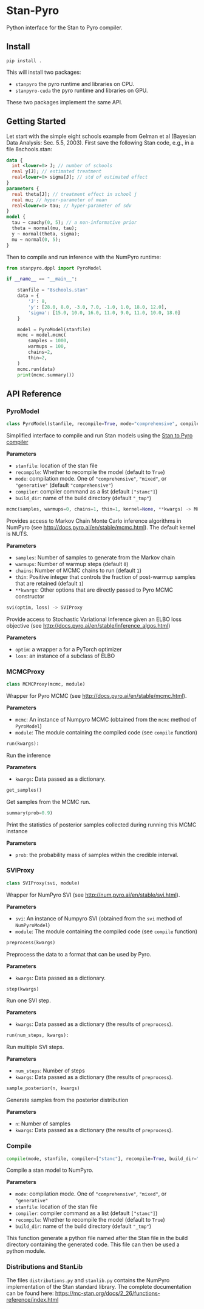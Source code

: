 # Stan-Pyro

Python interface for the Stan to Pyro compiler.

## Install

```
pip install .
```

This will install two packages:
- `stanpyro` the pyro runtime and libraries on CPU.
- `stanpyro-cuda` the pyro runtime and libraries on GPU.

These two packages implement the same API.

## Getting Started

Let start with the simple eight schools example from Gelman et al (Bayesian Data Analysis: Sec. 5.5, 2003). First save the following Stan code, e.g., in a file 8schools.stan:

```stan
data {
  int <lower=0> J; // number of schools
  real y[J]; // estimated treatment
  real<lower=0> sigma[J]; // std of estimated effect
}
parameters {
  real theta[J]; // treatment effect in school j
  real mu; // hyper-parameter of mean
  real<lower=0> tau; // hyper-parameter of sdv
}
model {
  tau ~ cauchy(0, 5); // a non-informative prior
  theta ~ normal(mu, tau);
  y ~ normal(theta, sigma);
  mu ~ normal(0, 5);
}
```

Then to compile and run inference with the NumPyro runtime:

```python
from stanpyro.dppl import PyroModel

if __name__ == "__main__":

    stanfile = "8schools.stan"
    data = {
        'J': 8,
        'y': [28.0, 8.0, -3.0, 7.0, -1.0, 1.0, 18.0, 12.0],
        'sigma': [15.0, 10.0, 16.0, 11.0, 9.0, 11.0, 10.0, 18.0]
    }

    model = PyroModel(stanfile)
    mcmc = model.mcmc(
        samples = 1000,
        warmups = 100,
        chains=2,
        thin=2,
    )
    mcmc.run(data)
    print(mcmc.summary())
```

## API Reference

### PyroModel

```python
class PyroModel(stanfile, recompile=True, mode="comprehensive", compiler=["stanc"], build_dir="_tmp")
```

Simplified interface to compile and run Stan models using the [Stan to Pyro compiler](https://github.com/deepppl/stanc3)

**Parameters**
- `stanfile`: location of the stan file
- `recompile`: Whether to recompile the model (default to `True`)
- `mode`: compilation mode. One of `"comprehensive"`, `"mixed"`, or `"generative"` (default `"comprehensive"`)
- `compiler`: compiler command as a list (default `["stanc"]`)
- `build_dir`: name of the build directory (default `"_tmp"`)


```python
mcmc(samples, warmups=0, chains=1, thin=1, kernel=None, **kwargs) -> MCMCProxy
```

Provides access to Markov Chain Monte Carlo inference algorithms in NumPyro (see http://docs.pyro.ai/en/stable/mcmc.html).
The default kernel is NUTS.

**Parameters**
- `samples`: Number of samples to generate from the Markov chain
- `warmups`: Number of warmup steps (default `0`)
- `chains`: Number of MCMC chains to run (default `1`)
- `thin`: Positive integer that controls the fraction of post-warmup samples that are retained (default `1`)
- `**kwargs`: Other options that are directly passed to Pyro MCMC constructor

```python
svi(optim, loss) -> SVIProxy
```
Provide access to Stochastic Variational Inference given an ELBO loss objective (see http://docs.pyro.ai/en/stable/inference_algos.html)

**Parameters**
- `optim`:  a wrapper a for a PyTorch optimizer
- `loss`: an instance of a subclass of ELBO

### MCMCProxy

```python
class MCMCProxy(mcmc, module)
```

Wrapper for Pyro MCMC (see http://docs.pyro.ai/en/stable/mcmc.html).

**Parameters**
- `mcmc`: An instance of Numpyro MCMC (obtained from the `mcmc` method of `PyroModel`)
- `module`: The module containing the compiled code (see `compile` function)

```python
run(kwargs):
```

Run the inference

**Parameters**
- `kwargs`: Data passed as a dictionary.

```python
get_samples()
```

Get samples from the MCMC run.

```python
summary(prob=0.9)
```

Print the statistics of posterior samples collected during running this MCMC instance

**Parameters**
- `prob`: the probability mass of samples within the credible interval.

### SVIProxy

```python
class SVIProxy(svi, module)
```

Wrapper for NumPyro SVI (see http://num.pyro.ai/en/stable/svi.html).

**Parameters**
- `svi`: An instance of Numpyro SVI (obtained from the `svi` method of `NumPyroModel`)
- `module`: The module containing the compiled code (see `compile` function)

```python
preprocess(kwargs)
```

Preprocess the data to a format that can be used by Pyro.

**Parameters**
- `kwargs`: Data passed as a dictionary.

```python
step(kwargs)
```

Run one SVI step.

**Parameters**
- `kwargs`: Data passed as a dictionary (the results of `preprocess`).

```python
run(num_steps, kwargs):
```

Run multiple SVI steps.

**Parameters**
- `num_steps`: Number of steps
- `kwargs`: Data passed as a dictionary (the results of `preprocess`).

```python
sample_posterior(n, kwargs)
```

Generate samples from the posterior distribution

**Parameters**
- `n`: Number of samples
- `kwargs`: Data passed as a dictionary (the results of `preprocess`).


### Compile

```python
compile(mode, stanfile, compiler=["stanc"], recompile=True, build_dir="_tmp")
```

Compile a stan model to NumPyro.

**Parameters**
- `mode`: compilation mode. One of `"comprehensive"`, `"mixed"`, or `"generative"`
- `stanfile`: location of the stan file
- `compiler`: compiler command as a list (default `["stanc"]`)
- `recompile`: Whether to recompile the model (default to `True`)
- `build_dir`: name of the build directory (default `"_tmp"`)

This function generate a python file named after the Stan file in the build directory containing the generated code.
This file can then be used a python module.

### Distributions and StanLib

The files `distributions.py` and `stanlib.py` contains the NumPyro implementation of the Stan standard library.
The complete documentation can be found here: https://mc-stan.org/docs/2_26/functions-reference/index.html
